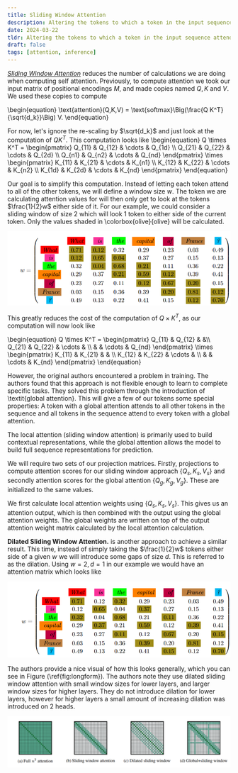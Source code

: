 ```yaml
---
title: Sliding Window Attention
description: Altering the tokens to which a token in the input sequence attends.
date: 2024-03-22
tldr: Altering the tokens to which a token in the input sequence attends.
draft: false
tags: [attention, inference] 
---
```


[*Sliding Window Attention*](https://arxiv.org/pdf/2004.05150.pdf) reduces the number of calculations we are doing when computing self attention. Previously, to compute attention we took our input matrix of positional encodings $M$, and made copies named $Q, K$ and $V$. We used these copies to compute

\begin{equation}
    \text{attention}(Q,K,V) = \text{softmax}\Big(\frac{Q K^T}{\sqrt{d_k}}\Big) V.
\end{equation}

For now, let's ignore the re-scaling by $\sqrt{d_k}$ and just look at the computation of $QK^T$. This computation looks like
\begin{equation}
    Q \times K^T = \begin{pmatrix}
        Q_{11} & Q_{12} & \cdots & Q_{1d} \\\\
Q_{21} & Q_{22} & \cdots & Q_{2d} \\\\
Q_{n1} & Q_{n2} & \cdots & Q_{nd}
\end{pmatrix} \times
\begin{pmatrix}
K_{11} & K_{21} & \cdots & K_{n1} \\\\
K_{12} & K_{22} & \cdots & K_{n2} \\\\
K_{1d} & K_{2d} & \cdots & K_{nd}
    \end{pmatrix}
\end{equation}

Our goal is to simplify this computation. Instead of letting each token attend to all of the other tokens, we will define a window size $w$. The token we are calculating attention values for will then only get to look at the tokens $\frac{1}{2}w$ either side of it. For our example, we could consider a sliding window of size $2$ which will look $1$ token to either side of the current token. Only the values shaded in \colorbox{olive}{olive} will be calculated.

![Sliding Window Attention Matrix](/img/sliding_window.png)

This greatly reduces the cost of the computation of $Q \times K^T$, as our computation will now look like

\begin{equation}
    Q \times K^T = \begin{pmatrix}
        Q_{11} & Q_{12} &  &\\\\
Q_{21} & Q_{22} & \cdots &  \\\\
 &  & \cdots & Q_{nd}
\end{pmatrix} \times
\begin{pmatrix}
K_{11} & K_{21} &  &  \\\\
K_{12} & K_{22}  & \cdots &  \\\\
 &  & \cdots & K_{nd}
    \end{pmatrix}
\end{equation}


However, the original authors encountered a problem in training. The authors found that this approach is not flexible enough to learn to complete specific tasks. They solved this problem through the introduction of \textit{global attention}. This will give a few of our tokens some special properties: A token with a global attention attends to all other tokens in the sequence and all tokens in the sequence attend to every token with a global attention. 

The local attention (sliding window attention) is primarily used to build contextual representations, while the global attention allows the model to build full sequence representations for prediction. 

We will require two sets of our projection matrices. Firstly, projections to compute attention scores for our sliding window approach $\{Q_s, K_s, V_s\}$ and secondly attention scores for the global attention $\{Q_g,K_g,V_g\}$. These are initialized to the same values.

We first calculate local attention weights using $\{Q_s,K_s,V_s\}$. This gives us an attention output, which is then combined with the output using the global attention weights. The global weights are written on top of the output attention weight matrix calculated by the local attention calculation. 

**Dilated Sliding Window Attention.** is another approach to achieve a similar result. This time, instead of simply taking the $\frac{1}{2}w$ tokens either side of a given $w$ we will introduce some gaps of size $d$. This is referred to as the dilation. Using $w=2, d=1$ in our example we would have an attention matrix which looks like   


![Dilated Sliding Window Attention Matrix](/img/dilated_sliding_window.png)


The authors provide a nice visual of how this looks generally, which you can see in Figure (\ref{fig:longform}). The authors note they use dilated sliding window attention with small window sizes for lower layers, and larger window sizes for higher layers. They do not introduce dilation for lower layers, however for higher layers a small amount of increasing dilation was introduced on $2$ heads.


![Attention Matrix Visualizations from the Longformer Paper](/img/longformer.png)
